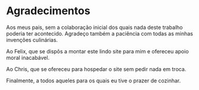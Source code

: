 # Agradecimentos

Aos meus pais, sem a colaboração inicial dos quais nada deste trabalho poderia ter acontecido. Agradeço também a paciência com todas as minhas invenções culinárias. 

Ao Felix, que se dispôs a montar este lindo site para mim e ofereceu apoio moral inacabável. 

Ao Chris, que se ofereceu para hospedar o site sem pedir nada em troca. 

Finalmente, a todos aqueles para os quais eu tive o prazer de cozinhar. 